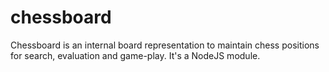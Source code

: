 # chessboard
Chessboard is an internal board representation to maintain chess positions for search, evaluation and game-play. It's a NodeJS module.
